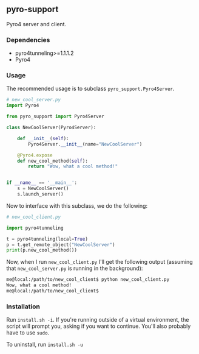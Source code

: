 ## pyro-support

Pyro4 server and client.

### Dependencies

- pyro4tunneling>=1.1.1.2
- Pyro4

### Usage

The recommended usage is to subclass `pyro_support.Pyro4Server`.

```python
# new_cool_server.py
import Pyro4

from pyro_support import Pyro4Server

class NewCoolServer(Pyro4Server):

    def __init__(self):
        Pyro4Server.__init__(name="NewCoolServer")

    @Pyro4.expose
    def new_cool_method(self):
        return "Wow, what a cool method!"


if __name__ == '__main__':
    s = NewCoolServer()
    s.launch_server()
```

Now to interface with this subclass, we do the following:

```python
# new_cool_client.py

import pyro4tunneling

t = pyro4tunneling(local=True)
p = t.get_remote_object("NewCoolServer")
print(p.new_cool_method())
```

Now, when I run `new_cool_client.py` I'll get the following output
(assuming that `new_cool_server.py` is running in the background):

```bash
me@local:/path/to/new_cool_client$ python new_cool_client.py
Wow, what a cool method!
me@local:/path/to/new_cool_client$
```

### Installation

Run `install.sh -i`. If you're running outside of a virtual environment,
the script will prompt you, asking if you want to continue. You'll also probably
have to use `sudo`.

To uninstall, run `install.sh -u`
